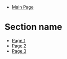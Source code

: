 - [Main Page](Main-page.md)
# Section name
- [Page 1](Page-1.md)
- [Page 2](Page-2.md)
- [Page 3](Page-3.md)
